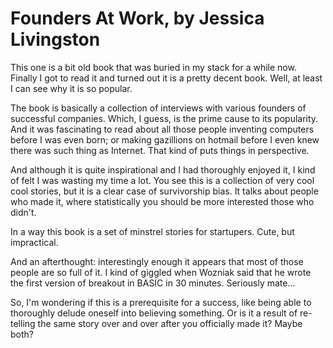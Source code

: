 # Founders At Work, by Jessica Livingston

This one is a bit old book that was buried in my stack for a while now. Finally
I got to read it and turned out it is a pretty decent book. Well, at least I
can see why it is so popular.

The book is basically a collection of interviews with various founders of
successful companies. Which, I guess, is the prime cause to its popularity. And
it was fascinating to read about all those people inventing computers before I
was even born; or making gazillions on hotmail before I even knew there was such
thing as Internet. That kind of puts things in perspective.

And although it is quite inspirational and I had thoroughly enjoyed it, I kind
of felt I was wasting my time a lot. You see this is a collection of very cool
cool stories, but it is a clear case of survivorship bias. It talks about people
who made it, where statistically you should be more interested those who didn't.

In a way this book is a set of minstrel stories for startupers. Cute, but
impractical.

And an afterthought: interestingly enough it appears that most of those people
are so full of it. I kind of giggled when Wozniak said that he wrote the first
version of breakout in BASIC in 30 minutes. Seriously mate...

So, I'm wondering if this is a prerequisite for a success, like being able to
thoroughly delude oneself into believing something. Or is it a result of
re-telling the same story over and over after you officially made it? Maybe both?
